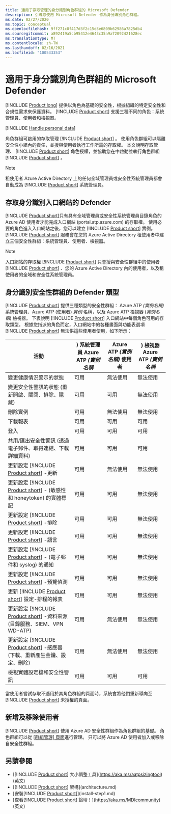```yaml
---
title: 適用于存取管理的身分識別角色群組的 Microsoft Defender
description: 引導您使用 Microsoft Defender 作為身分識別角色群組。
ms.date: 02/27/2020
ms.topic: conceptual
ms.openlocfilehash: 9ff271c8f417d3f2c15e3e6809b62986a7825db4
ms.sourcegitcommit: a892419a5cb95412e4643c35a9a72092421628ec
ms.translationtype: MT
ms.contentlocale: zh-TW
ms.lasthandoff: 02/16/2021
ms.locfileid: "100533353"
---
```

# <a name="microsoft-defender-for-identity-role-groups"></a>適用于身分識別角色群組的 Microsoft Defender

[!INCLUDE [Product long](includes/product-long.md)] 提供以角色為基礎的安全性，根據組織的特定安全性和合規性需求來保護資料。 [!INCLUDE [Product short](includes/product-short.md)] 支援三種不同的角色：系統管理員、使用者和檢視器。

[!INCLUDE [Handle personal data](../includes/gdpr-intro-sentence.md)]

角色群組可啟用的存取管理 [!INCLUDE [Product short](includes/product-short.md)] 。 使用角色群組可以隔離安全性小組內的責任，並授與使用者執行工作所需的存取權。 本文說明存取管理、 [!INCLUDE [Product short](includes/product-short.md)] 角色授權，並協助您在中啟動並執行角色群組 [!INCLUDE [Product short](includes/product-short.md)] 。

> [!NOTE]
> 租使用者 Azure Active Directory 上的任何全域管理員或安全性系統管理員都會自動成為 [!INCLUDE [Product short](includes/product-short.md)] 系統管理員。

## <a name="accessing-the-defender-for-identity-portal"></a>存取身分識別入口網站的 Defender

[!INCLUDE [Product short](includes/product-short.md)]只有具有全域管理員或安全性系統管理員目錄角色的 Azure AD 使用者才能完成入口網站 (portal.atp.azure.com) 的存取權。 使用必要的角色進入入口網站之後，您可以建立 [!INCLUDE [Product short](includes/product-short.md)] 實例。 [!INCLUDE [Product short](includes/product-short.md)] 服務會在您的 Azure Active Directory 租使用者中建立三個安全性群組：系統管理員、使用者、檢視器。

> [!NOTE]
> 入口網站的存取權 [!INCLUDE [Product short](includes/product-short.md)] 只會授與安全性群組中的使用者 [!INCLUDE [Product short](includes/product-short.md)] 、您的 Azure Active Directory 內的使用者，以及租使用者的全域和安全性系統管理員。

## <a name="types-of-defender-for-identity-security-groups"></a>身分識別安全性群組的 Defender 類型

[!INCLUDE [Product short](includes/product-short.md)] 提供三種類型的安全性群組： Azure ATP *(實例名稱)* 系統管理員、Azure ATP (使用者) *實例* 名稱，以及 Azure ATP 檢視器 (*實例名稱*) 檢視器。 下表說明 [!INCLUDE [Product short](includes/product-short.md)] 入口網站中每個角色可用的存取類型。 根據您指派的角色而定，入口網站中的各種畫面與功能表選項 [!INCLUDE [Product short](includes/product-short.md)] 無法供這些使用者使用，如下所示：

|活動 |) 系統管理員 Azure ATP *(實例名稱*|Azure ATP *(實例名稱)* 使用者|) 檢視器 Azure ATP *(實例名稱*|
|----|----|----|----|
|變更健康情況警示的狀態|可用|無法使用|無法使用|
|變更安全性警訊的狀態 (重新開啟、關閉、排除、隱藏)|可用|可用|無法使用|
|刪除實例|可用|無法使用|無法使用|
|下載報表|可用|可用|可用|
|登入|可用|可用|可用|
|共用/匯出安全性警訊 (透過電子郵件、取得連結、下載詳細資料)|可用|可用|可用|
|更新設定 [!INCLUDE [Product short](includes/product-short.md)] -更新|可用|無法使用|無法使用|
|更新設定 [!INCLUDE [Product short](includes/product-short.md)] - (敏感性和 honeytoken) 的實體標記|可用|可用|無法使用|
|更新設定 [!INCLUDE [Product short](includes/product-short.md)] -排除|可用|可用|無法使用|
|更新設定 [!INCLUDE [Product short](includes/product-short.md)] -語言|可用|可用|無法使用|
|更新設定 [!INCLUDE [Product short](includes/product-short.md)] - (電子郵件和 syslog) 的通知|可用|可用|無法使用|
|更新設定 [!INCLUDE [Product short](includes/product-short.md)] -預覽偵測|可用|可用|無法使用|
|更新 [!INCLUDE [Product short](includes/product-short.md)] 設定-排程的報表|可用|可用|無法使用|
|更新設定 [!INCLUDE [Product short](includes/product-short.md)] -資料來源 (目錄服務、SIEM、VPN WD-ATP) |可用|無法使用|無法使用|
|更新設定 [!INCLUDE [Product short](includes/product-short.md)] -感應器 (下載、重新產生金鑰、設定、刪除) |可用|無法使用|無法使用|
|檢視實體設定檔和安全性警訊|可用|可用|可用|

當使用者嘗試存取不適用於其角色群組的頁面時，系統會將他們重新導向至 [!INCLUDE [Product short](includes/product-short.md)] 未授權的頁面。

## <a name="add-and-remove-users"></a>新增及移除使用者

[!INCLUDE [Product short](includes/product-short.md)] 使用 Azure AD 安全性群組作為角色群組的基礎。 角色群組可以從 [ [群組管理] 頁面](https://aad.portal.azure.com/#blade/Microsoft_AAD_IAM/GroupsManagementMenuBlade/All%20groups)進行管理。 只可以將 Azure AD 使用者加入或移除自安全性群組。

## <a name="see-also"></a>另請參閱

- [[!INCLUDE [Product short](includes/product-short.md)] 大小調整工具](https://aka.ms/aatpsizingtool) \(英文\)
- [[!INCLUDE [Product short](includes/product-short.md)] 架構](architecture.md)
- [安裝[!INCLUDE [Product short](includes/product-short.md)]](install-step1.md)
- [查看[!INCLUDE [Product short](includes/product-short.md)] 論壇！](https://aka.ms/MDIcommunity)\(英文\)
